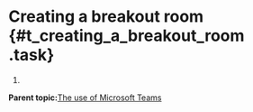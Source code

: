 # Creating a breakout room {#t_creating_a_breakout_room .task}

1.  
**Parent topic:**[The use of Microsoft Teams](../Topics/c_the_use_of_microsoft_teams.md)

